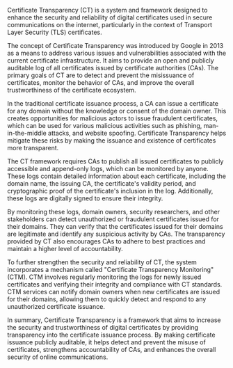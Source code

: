 Certificate Transparency (CT) is a system and framework designed to enhance the security and reliability of digital certificates used in secure communications on the internet, particularly in the context of Transport Layer Security (TLS) certificates.

The concept of Certificate Transparency was introduced by Google in 2013 as a means to address various issues and vulnerabilities associated with the current certificate infrastructure. It aims to provide an open and publicly auditable log of all certificates issued by certificate authorities (CAs). The primary goals of CT are to detect and prevent the misissuance of certificates, monitor the behavior of CAs, and improve the overall trustworthiness of the certificate ecosystem.

In the traditional certificate issuance process, a CA can issue a certificate for any domain without the knowledge or consent of the domain owner. This creates opportunities for malicious actors to issue fraudulent certificates, which can be used for various malicious activities such as phishing, man-in-the-middle attacks, and website spoofing. Certificate Transparency helps mitigate these risks by making the issuance and existence of certificates more transparent.

The CT framework requires CAs to publish all issued certificates to publicly accessible and append-only logs, which can be monitored by anyone. These logs contain detailed information about each certificate, including the domain name, the issuing CA, the certificate's validity period, and cryptographic proof of the certificate's inclusion in the log. Additionally, these logs are digitally signed to ensure their integrity.

By monitoring these logs, domain owners, security researchers, and other stakeholders can detect unauthorized or fraudulent certificates issued for their domains. They can verify that the certificates issued for their domains are legitimate and identify any suspicious activity by CAs. The transparency provided by CT also encourages CAs to adhere to best practices and maintain a higher level of accountability.

To further strengthen the security and reliability of CT, the system incorporates a mechanism called "Certificate Transparency Monitoring" (CTM). CTM involves regularly monitoring the logs for newly issued certificates and verifying their integrity and compliance with CT standards. CTM services can notify domain owners when new certificates are issued for their domains, allowing them to quickly detect and respond to any unauthorized certificate issuance.

In summary, Certificate Transparency is a framework that aims to increase the security and trustworthiness of digital certificates by providing transparency into the certificate issuance process. By making certificate issuance publicly auditable, it helps detect and prevent the misuse of certificates, strengthens accountability of CAs, and enhances the overall security of online communications.